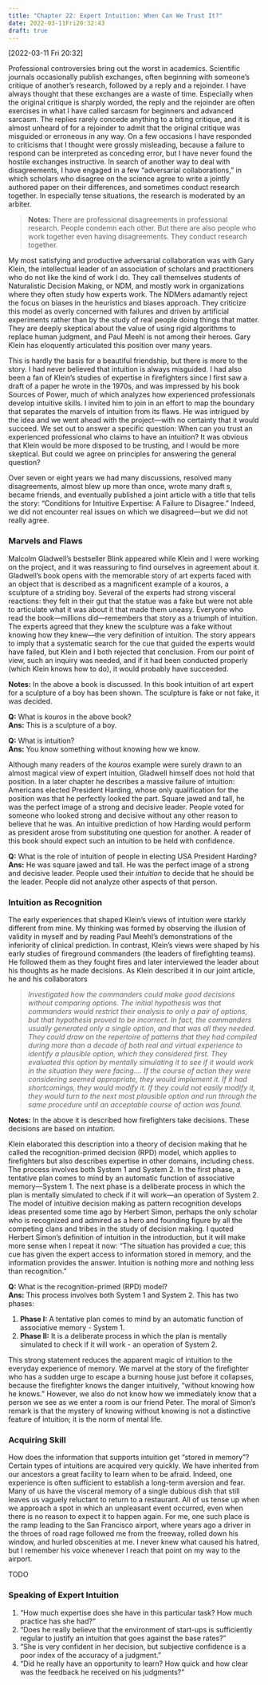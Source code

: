 ```yaml
---
title: "Chapter 22: Expert Intuition: When Can We Trust It?"
date: 2022-03-11Fri20:32:43
draft: true
---
```


[2022-03-11 Fri 20:32] 

Professional controversies bring out the worst in academics. Scientific journals occasionally publish exchanges, often beginning with someone’s critique of another’s research, followed by a reply and a rejoinder. I have always thought that these exchanges are a waste of time. Especially when the original critique is sharply worded, the reply and the rejoinder are often exercises in what I have called sarcasm for beginners and advanced sarcasm. The replies rarely concede anything to a biting critique, and it is almost unheard of for a rejoinder to admit that the original critique was misguided or erroneous in any way. On a few occasions I have responded to criticisms that I thought were grossly misleading, because a failure to respond can be interpreted as conceding error, but I have never found the hostile exchanges instructive. In search of another way to deal with disagreements, I have engaged in a few “adversarial collaborations,” in which scholars who disagree on the science agree to write a jointly authored paper on their differences, and sometimes conduct research together. In especially tense situations, the research is moderated by an arbiter.

> **Notes:** There are professional disagreements in professional research. People condemn each other. But there are also people who work together even having disagreements. They conduct research together.

My most satisfying and productive adversarial collaboration was with Gary Klein, the intellectual leader of an association of scholars and practitioners who do not like the kind of work I do. They call themselves students of Naturalistic Decision Making, or NDM, and mostly work in
organizations where they often study how experts work. The NDMers adamantly reject the focus on biases in the heuristics and biases approach. They criticize this model as overly concerned with failures and driven by artificial experiments rather than by the study of real people doing things that matter. They are deeply skeptical about the value of using rigid algorithms to replace human judgment, and Paul Meehl is not among their heroes. Gary Klein has eloquently articulated this position over many years.

This is hardly the basis for a beautiful friendship, but there is more to the story. I had never believed that intuition is always misguided. I had also been a fan of Klein’s studies of expertise in firefighters since I first saw a draft of a paper he wrote in the 1970s, and was impressed by his book Sources of Power, much of which analyzes how experienced professionals develop intuitive skills. I invited him to join in an effort to map the boundary that separates the marvels of intuition from its flaws. He was intrigued by the idea and we went ahead with the project—with no certainty that it would succeed. We set out to answer a specific question: When can you trust an experienced professional who claims to have an intuition? It was obvious that Klein would be more disposed to be trusting, and I would be more skeptical. But could we agree on principles for answering the general question?

Over seven or eight years we had many discussions, resolved many disagreements, almost blew up more than once, wrote many draft s, became friends, and eventually published a joint article with a title that tells the story: “Conditions for Intuitive Expertise: A Failure to Disagree.” Indeed, we did not encounter real issues on which we disagreed—but we did not really agree.

### Marvels and Flaws

Malcolm Gladwell’s bestseller Blink appeared while Klein and I were working on the project, and it was reassuring to find ourselves in agreement about it. Gladwell’s book opens with the memorable story of art experts faced with an object that is described as a magnificent example of a kouros, a sculpture of a striding boy. Several of the experts had strong visceral reactions: they felt in their gut that the statue was a fake but were not able to articulate what it was about it that made them uneasy. Everyone who read the book—millions did—remembers that story as a triumph of intuition. The experts agreed that they knew the sculpture was a fake without knowing how they knew—the very definition of intuition. The story
appears to imply that a systematic search for the cue that guided the experts would have failed, but Klein and I both rejected that conclusion. From our point of view, such an inquiry was needed, and if it had been conducted properly (which Klein knows how to do), it would probably have succeeded.

**Notes:** In the above a book is discussed. In this book intuition of art expert for a sculpture of a boy has been shown. The sculpture is fake or not fake, it was decided.

**Q:** What is *kouros* in the above book?    
**Ans:** This is a sculpture of a boy.

**Q:** What is intuition?    
**Ans:** You know something without knowing how we know.

Although many readers of the *kouros* example were surely drawn to an almost magical view of expert intuition, Gladwell himself does not hold that position. In a later chapter he describes a massive failure of intuition: Americans elected President Harding, whose only qualification for the
position was that he perfectly looked the part. Square jawed and tall, he was the perfect image of a strong and decisive leader. People voted for
someone who looked strong and decisive without any other reason to believe that he was. An intuitive prediction of how Harding would perform as president arose from substituting one question for another. A reader of this book should expect such an intuition to be held with confidence.

**Q:** What is the role of intuition of people in electing USA President Harding?    
**Ans:** He was square jawed and tall. He was the perfect image of a strong and decisive leader. People used their *intuition* to decide that he should be the leader. People did not analyze other aspects of that person.

### Intuition as Recognition

The early experiences that shaped Klein’s views of intuition were starkly different from mine. My thinking was formed by observing the illusion of
validity in myself and by reading Paul Meehl’s demonstrations of the inferiority of clinical prediction. In contrast, Klein’s views were shaped by his early studies of fireground commanders (the leaders of firefighting teams). He followed them as they fought fires and later interviewed the leader about his thoughts as he made decisions. As Klein described it in our joint article, he and his collaborators

> *Investigated how the commanders could make good decisions without comparing options. The initial hypothesis was that commanders would restrict their analysis to only a pair of options, but that hypothesis proved to be incorrect. In fact, the commanders usually generated only a single option, and that was all they needed. They could draw on the repertoire of patterns that they had compiled during more than a decade of both real and virtual experience to identify a plausible option, which they considered first. They evaluated this option by mentally simulating it to see if it would work in the situation they were facing…. If the course of action they were considering seemed appropriate, they would implement it. If it had shortcomings, they would modify it. If they could not easily modify it, they would turn to the next most plausible option and run through the same procedure until an acceptable course of action was found.*

**Notes:** In the above it is described how firefighters take decisions. These decisions are based on *intuition*.

Klein elaborated this description into a theory of decision making that he called the recognition-primed decision (RPD) model, which applies to firefighters but also describes expertise in other domains, including chess. The process involves both System 1 and System 2. In the first phase, a
tentative plan comes to mind by an automatic function of associative memory—System 1. The next phase is a deliberate process in which the plan is mentally simulated to check if it will work—an operation of System 2. The model of intuitive decision making as pattern recognition develops ideas presented some time ago by Herbert Simon, perhaps the only scholar who is recognized and admired as a hero and founding figure by all the competing clans and tribes in the study of decision making. I quoted Herbert Simon’s definition of intuition in the introduction, but it will make more sense when I repeat it now: “The situation has provided a cue; this cue has given the expert access to information stored in memory, and the information provides the answer. Intuition is nothing more and nothing less than recognition.”

**Q:** What is the recognition-primed (RPD) model?    
**Ans:** This process involves both System 1 and System 2. This has two phases:    
1. **Phase I:** A tentative plan comes to mind by an automatic function of associative memory - System 1. 
2. **Phase II:** It is a deliberate process in which the plan is mentally simulated to check if it will work - an operation of System 2. 

This strong statement reduces the apparent magic of intuition to the everyday experience of memory. We marvel at the story of the firefighter who has a sudden urge to escape a burning house just before it collapses, because the firefighter knows the danger intuitively, “without knowing how he knows.” However, we also do not know how we immediately know that a person we see as we enter a room is our friend Peter. The moral of Simon’s remark is that the mystery of knowing without knowing is not a distinctive feature of intuition; it is the norm of mental life.

### Acquiring Skill

How does the information that supports intuition get “stored in memory”? Certain types of intuitions are acquired very quickly. We have inherited
from our ancestors a great facility to learn when to be afraid. Indeed, one experience is often sufficient to establish a long-term aversion and fear. Many of us have the visceral memory of a single dubious dish that still leaves us vaguely reluctant to return to a restaurant. All of us tense up when we approach a spot in which an unpleasant event occurred, even when there is no reason to expect it to happen again. For me, one such place is the ramp leading to the San Francisco airport, where years ago a driver in the throes of road rage followed me from the freeway, rolled down his window, and hurled obscenities at me. I never knew what caused his hatred, but I remember his voice whenever I reach that point on my way to the airport.

TODO

### Speaking of Expert Intuition

1. “How much expertise does she have in this particular task? How much practice has she had?”
2. “Does he really believe that the environment of start-ups is sufficiently regular to justify an intuition that goes against the base rates?”
3. “She is very confident in her decision, but subjective confidence is a poor index of the accuracy of a judgment.”
4. “Did he really have an opportunity to learn? How quick and how clear was the feedback he received on his judgments?”

